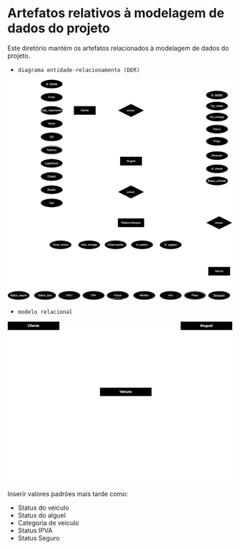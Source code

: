 # Artefatos relativos à modelagem de dados do projeto

Este diretório mantém os artefatos relacionados à modelagem de dados do projeto. 


* `diagrama entidade-relacionamento (DER)`
<p align="center">
  <img src="https://github.com/ICEI-PUC-Minas-PMV-SI/pmv-si-2023-2-pe2-t4-autoflow4/blob/899e684898435b1841f914b48156db7faa01e4b3/artefatos/dados/imagens_modelo/Diagrama-Entidade.svg" alt="AutoFlowlogo">
</p>
	

* `modelo relacional`
<p align="center">
  <img src="https://github.com/ICEI-PUC-Minas-PMV-SI/pmv-si-2023-2-pe2-t4-autoflow4/blob/899e684898435b1841f914b48156db7faa01e4b3/artefatos/dados/imagens_modelo/Diagrama-Modelo-Relacional.svg" alt="AutoFlowlogo">
</p>

Inserir valores padrões mais tarde como:
- Status do veiculo
- Status do alguel
- Categoria de veiculo
- Status IPVA
- Status Seguro
